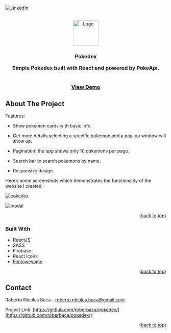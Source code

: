 <div id="top"></div>


[![LinkedIn][linkedin-shield]][linkedin-url]


<!-- PROJECT LOGO -->
<br />
<div align="center">
  <a href="https://github.com/roberbaca/Game-Over-E-commerce">  
    <img src="https://user-images.githubusercontent.com/83043304/140669718-0a350618-f217-4247-9d91-42d00c4c292f.png" alt="Logo" width="80" height="80">
  </a>

<h3 align="center">Pokedex

  <p align="center">
   Simple Pokedex built with React and powered by PokeApi.
    <br />  
    <br />
    <br />
    <a href="https://pokedex-rnb.web.app/" target = "_blank">View Demo</a>  
  </p>
</div>

<!-- ABOUT THE PROJECT -->
## About The Project

Features:

- Show pokemon cards with basic info.
  
- Get more details selecting a specific pokemon and a pop-up window will show up.
  
- Pagination: the app shows only 10 pokemons per page.

- Search bar to search pokemons by name.

- Responsive design.


Here’s some screenshots which demonstrates the functionality of the website I created:

![pokedex](https://user-images.githubusercontent.com/83043304/166127688-c465ca78-847b-4ce2-924a-62efe339bff9.png)

![modal](https://user-images.githubusercontent.com/83043304/166127767-776d7b32-ade2-45b1-b156-761be4c50f38.png)


<p align="right">(<a href="#top">back to top</a>)</p>

### Built With

* ReactJS
* SASS
* Firebase
* React Icons
* [Fontawesome](https://fontawesome.com/)


<p align="right">(<a href="#top">back to top</a>)</p>

<!-- CONTACT -->
## Contact

Roberto Nicolas Baca - roberto.nicolas.baca@gmail.com

Project Link: [https://github.com/roberbaca/pokedex/](https://github.com/roberbaca/pokedex/)

<p align="right">(<a href="#top">back to top</a>)</p>





<!-- MARKDOWN LINKS & IMAGES -->
<!-- https://www.markdownguide.org/basic-syntax/#reference-style-links -->
[contributors-shield]: https://img.shields.io/github/contributors/github_username/repo_name.svg?style=for-the-badge
[contributors-url]: https://github.com/github_username/repo_name/graphs/contributors
[forks-shield]: https://img.shields.io/github/forks/github_username/repo_name.svg?style=for-the-badge
[forks-url]: https://github.com/github_username/repo_name/network/members
[stars-shield]: https://img.shields.io/github/stars/github_username/repo_name.svg?style=for-the-badge
[stars-url]: https://github.com/github_username/repo_name/stargazers
[issues-shield]: https://img.shields.io/github/issues/github_username/repo_name.svg?style=for-the-badge
[issues-url]: https://github.com/github_username/repo_name/issues
[license-shield]: https://img.shields.io/github/license/github_username/repo_name.svg?style=for-the-badge
[license-url]: https://github.com/github_username/repo_name/blob/master/LICENSE.txt
[linkedin-shield]: https://img.shields.io/badge/-LinkedIn-black.svg?style=for-the-badge&logo=linkedin&colorB=555
[linkedin-url]: https://www.linkedin.com/in/roberto-baca
[product-screenshot]: images/screenshot.png
